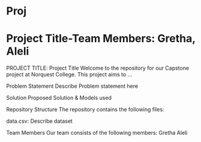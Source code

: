 # Proj

# Project Title-Team Members: Gretha, Aleli
PROJECT TITLE: Project Title
Welcome to the repository for our Capstone project at Norquest College. This project aims to ...

Problem Statement
Describe Problem statement here

Solution
Proposed Solution & Models used

Repository Structure
The repository contains the following files:

data.csv: Describe dataset

Team Members
Our team consists of the following members:
Gretha
Aleli
